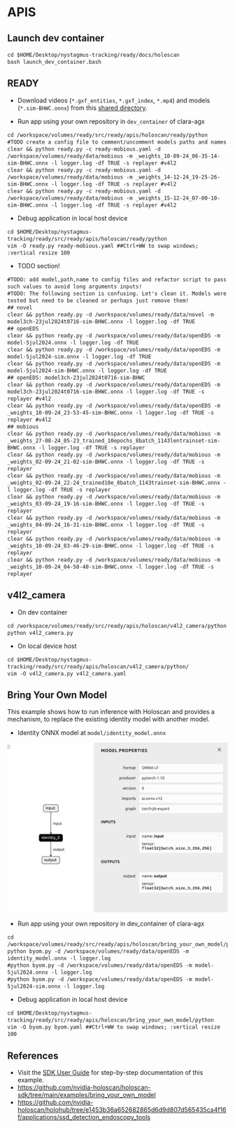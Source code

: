 # APIS

## Launch dev container
```
cd $HOME/Desktop/nystagmus-tracking/ready/docs/holoscan
bash launch_dev_container.bash
```

## READY
* Download videos (`*.gxf_entities`, `*.gxf_index`, `*.mp4`) and models (`*.sim-BHWC.onnx`) from this [shared directory](https://liveuclac-my.sharepoint.com/:f:/r/personal/ccaemxo_ucl_ac_uk/Documents/nvidia-clara-agx/READY-Hawkes-Hackathon-2024/models-and-videos?csf=1&web=1&e=7uNpQH).

* Run app using your own repository in `dev_container` of clara-agx
```
cd /workspace/volumes/ready/src/ready/apis/holoscan/ready/python
#TODO create a config file to comment/uncomment models paths and names
clear && python ready.py -c ready-mobious.yaml -d /workspace/volumes/ready/data/mobious -m _weights_10-09-24_06-35-14-sim-BHWC.onnx -l logger.log -df TRUE -s replayer #v4l2
clear && python ready.py -c ready-mobious.yaml -d /workspace/volumes/ready/data/mobious -m _weights_14-12-24_19-25-26-sim-BHWC.onnx -l logger.log -df TRUE -s replayer #v4l2
clear && python ready.py -c ready-mobious.yaml -d /workspace/volumes/ready/data/mobious -m _weights_15-12-24_07-00-10-sim-BHWC.onnx -l logger.log -df TRUE -s replayer #v4l2
```

* Debug application in local host device
```
cd $HOME/Desktop/nystagmus-tracking/ready/src/ready/apis/holoscan/ready/python
vim -O ready.py ready-mobious.yaml ##Ctrl+WW to swap windows; :vertical resize 100
```

* TODO section!
```
#TODO: add model,path,name to config files and refactor script to pass such values to avoid long arguments inputs!
#TODO: The following section is confusing. Let's clean it. Models were tested but need to be cleaned or perhaps just remove them!
## novel
clear && python ready.py -d /workspace/volumes/ready/data/novel -m model3ch-23jul2024t0716-sim-BHWC.onnx -l logger.log -df TRUE
## openEDS
clear && python ready.py -d /workspace/volumes/ready/data/openEDS -m model-5jul2024.onnx -l logger.log -df TRUE
clear && python ready.py -d /workspace/volumes/ready/data/openEDS -m model-5jul2024-sim.onnx -l logger.log -df TRUE
clear && python ready.py -d /workspace/volumes/ready/data/openEDS -m model-5jul2024-sim-BHWC.onnx -l logger.log -df TRUE
## openEDS: model3ch-23jul2024t0716-sim-BHWC
clear && python ready.py -d /workspace/volumes/ready/data/openEDS -m model3ch-23jul2024t0716-sim-BHWC.onnx -l logger.log -df TRUE -s replayer #v4l2
clear && python ready.py -d /workspace/volumes/ready/data/openEDS -m _weights_10-09-24_23-53-45-sim-BHWC.onnx -l logger.log -df TRUE -s replayer #v4l2
## mobious
clear && python ready.py -d /workspace/volumes/ready/data/mobious -m _weights_27-08-24_05-23_trained_10epochs_8batch_1143lentrainset-sim-BHWC.onnx -l logger.log -df TRUE -s replayer
clear && python ready.py -d /workspace/volumes/ready/data/mobious -m _weights_02-09-24_21-02-sim-BHWC.onnx -l logger.log -df TRUE -s replayer
clear && python ready.py -d /workspace/volumes/ready/data/mobious -m _weights_02-09-24_22-24_trained10e_8batch_1143trainset-sim-BHWC.onnx -l logger.log -df TRUE -s replayer
clear && python ready.py -d /workspace/volumes/ready/data/mobious -m _weights_03-09-24_19-16-sim-BHWC.onnx -l logger.log -df TRUE -s replayer
clear && python ready.py -d /workspace/volumes/ready/data/mobious -m _weights_04-09-24_16-31-sim-BHWC.onnx -l logger.log -df TRUE -s replayer
clear && python ready.py -d /workspace/volumes/ready/data/mobious -m _weights_10-09-24_03-46-29-sim-BHWC.onnx -l logger.log -df TRUE -s replayer
clear && python ready.py -d /workspace/volumes/ready/data/mobious -m _weights_10-09-24_04-50-40-sim-BHWC.onnx -l logger.log -df TRUE -s replayer
```

## v4l2_camera

* On dev container
```
cd /workspace/volumes/ready/src/ready/apis/holoscan/v4l2_camera/python
python v4l2_camera.py
```

* On local device host
```
cd $HOME/Desktop/nystagmus-tracking/ready/src/ready/apis/holoscan/v4l2_camera/python/
vim -O v4l2_camera.py v4l2_camera.yaml
```

## Bring Your Own Model
This example shows how to run inference with Holoscan and provides a mechanism, to replace the existing identity model with another model.
* Identity ONNX model at `model/identity_model.onnx`

![fig](../figs/identity_model_onnx_netronapp.png)

* Run app using your own repository in dev_container of clara-agx
```
cd /workspace/volumes/ready/src/ready/apis/holoscan/bring_your_own_model/python
python byom.py -d /workspace/volumes/ready/data/openEDS -m identity_model.onnx -l logger.log
#python byom.py -d /workspace/volumes/ready/data/openEDS -m model-5jul2024.onnx -l logger.log
#python byom.py -d /workspace/volumes/ready/data/openEDS -m model-5jul2024-sim.onnx -l logger.log
```

* Debug application in local host device
```
cd $HOME/Desktop/nystagmus-tracking/ready/src/ready/apis/holoscan/bring_your_own_model/python
vim -O byom.py byom.yaml ##Ctrl+WW to swap windows; :vertical resize 100
```


## References
* Visit the [SDK User Guide](https://docs.nvidia.com/holoscan/sdk-user-guide/examples/byom.html) for step-by-step documentation of this example.
* https://github.com/nvidia-holoscan/holoscan-sdk/tree/main/examples/bring_your_own_model 
* https://github.com/nvidia-holoscan/holohub/tree/e1453b36a652682865d6d9d807d565435ca4f16f/applications/ssd_detection_endoscopy_tools
